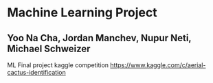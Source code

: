 # Machine Learning Project
## Yoo Na Cha, Jordan Manchev, Nupur Neti, Michael Schweizer

ML Final project kaggle competition 
https://www.kaggle.com/c/aerial-cactus-identification
